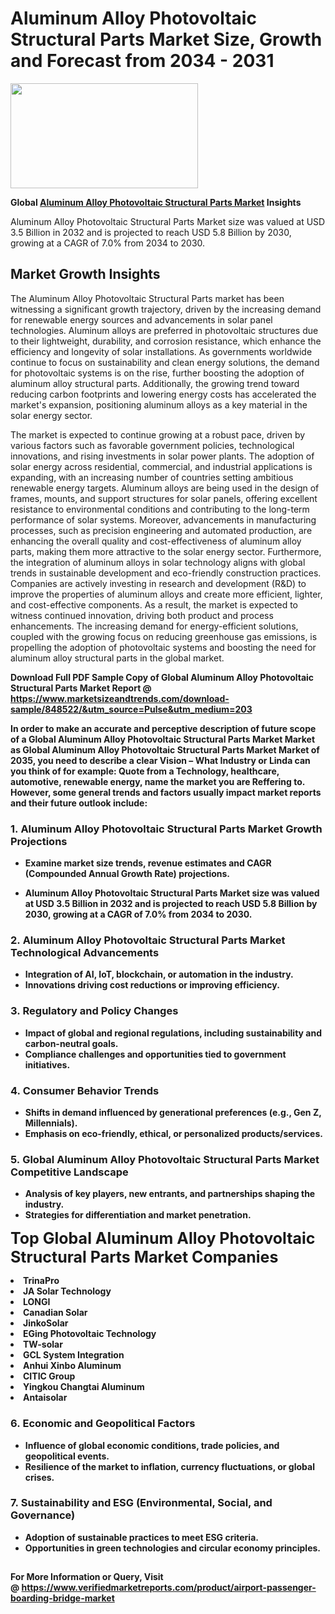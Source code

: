 <H1>Aluminum Alloy Photovoltaic Structural Parts Market Size, Growth and Forecast from 2034 - 2031</H1><img class="aligncenter size-medium wp-image-584254" src="https://thirdeyenews.in/wp-content/uploads/2034/09/Global-Market-Research-300x168.jpeg" alt="" width="300" height="168" /><p><strong>Global&nbsp;<a href="https://www.marketsizeandtrends.com/download-sample/848522/&amp;utm_source=Pulse&amp;utm_medium=203">Aluminum Alloy Photovoltaic Structural Parts Market</a> Insights</strong></p><p>Aluminum Alloy Photovoltaic Structural Parts Market size was valued at USD 3.5 Billion in 2032 and is projected to reach USD 5.8 Billion by 2030, growing at a CAGR of 7.0% from 2034 to 2030.</p><p><h2>Market Growth Insights</h2> <p>The Aluminum Alloy Photovoltaic Structural Parts market has been witnessing a significant growth trajectory, driven by the increasing demand for renewable energy sources and advancements in solar panel technologies. Aluminum alloys are preferred in photovoltaic structures due to their lightweight, durability, and corrosion resistance, which enhance the efficiency and longevity of solar installations. As governments worldwide continue to focus on sustainability and clean energy solutions, the demand for photovoltaic systems is on the rise, further boosting the adoption of aluminum alloy structural parts. Additionally, the growing trend toward reducing carbon footprints and lowering energy costs has accelerated the market's expansion, positioning aluminum alloys as a key material in the solar energy sector.</p> <p><strong></strong></p> <p>The market is expected to continue growing at a robust pace, driven by various factors such as favorable government policies, technological innovations, and rising investments in solar power plants. The adoption of solar energy across residential, commercial, and industrial applications is expanding, with an increasing number of countries setting ambitious renewable energy targets. Aluminum alloys are being used in the design of frames, mounts, and support structures for solar panels, offering excellent resistance to environmental conditions and contributing to the long-term performance of solar systems. Moreover, advancements in manufacturing processes, such as precision engineering and automated production, are enhancing the overall quality and cost-effectiveness of aluminum alloy parts, making them more attractive to the solar energy sector. Furthermore, the integration of aluminum alloys in solar technology aligns with global trends in sustainable development and eco-friendly construction practices. Companies are actively investing in research and development (R&D) to improve the properties of aluminum alloys and create more efficient, lighter, and cost-effective components. As a result, the market is expected to witness continued innovation, driving both product and process enhancements. The increasing demand for energy-efficient solutions, coupled with the growing focus on reducing greenhouse gas emissions, is propelling the adoption of photovoltaic systems and boosting the need for aluminum alloy structural parts in the global market. <p><strong></p><p><span class=""><strong>Download Full PDF Sample Copy of Global Aluminum Alloy Photovoltaic Structural Parts Market Report</strong> @ <a href="https://www.marketsizeandtrends.com/download-sample/848522/&amp;utm_source=Pulse&amp;utm_medium=203" target="_blank">https://www.marketsizeandtrends.com/download-sample/848522/&amp;utm_source=Pulse&amp;utm_medium=203</a></span></p><p>In order to make an accurate and perceptive description of future scope of a Global&nbsp;Aluminum Alloy Photovoltaic Structural Parts Market Market as Global&nbsp;Aluminum Alloy Photovoltaic Structural Parts Market Market of 2035, you need to describe a clear Vision &ndash; What Industry or Linda can you think of for example: Quote from a Technology, healthcare, automotive, renewable energy, name the market you are Reffering to. However, some general trends and factors usually impact market reports and their future outlook include:</p><h3>1.&nbsp;<strong>Aluminum Alloy Photovoltaic Structural Parts Market Growth Projections</strong></h3><ul><li>Examine market size trends, revenue estimates and CAGR (Compounded Annual Growth Rate) projections.</li><li><p>Aluminum Alloy Photovoltaic Structural Parts Market size was valued at USD 3.5 Billion in 2032 and is projected to reach USD 5.8 Billion by 2030, growing at a CAGR of 7.0% from 2034 to 2030.</p></li></ul><h3>2.&nbsp;<strong>Aluminum Alloy Photovoltaic Structural Parts Market Technological Advancements</strong></h3><ul><li>Integration of AI, IoT, blockchain, or automation in the industry.</li><li>Innovations driving cost reductions or improving efficiency.</li></ul><h3>3.&nbsp;<strong>Regulatory and Policy Changes</strong></h3><ul><li>Impact of global and regional regulations, including sustainability and carbon-neutral goals.</li><li>Compliance challenges and opportunities tied to government initiatives.</li></ul><h3>4.&nbsp;<strong>Consumer Behavior Trends</strong></h3><ul><li>Shifts in demand influenced by generational preferences (e.g., Gen Z, Millennials).</li><li>Emphasis on eco-friendly, ethical, or personalized products/services.</li></ul><h3>5.&nbsp;<strong>Global Aluminum Alloy Photovoltaic Structural Parts Market Competitive Landscape</strong></h3><ul><li>Analysis of key players, new entrants, and partnerships shaping the industry.</li><li>Strategies for differentiation and market penetration.</li></ul><p data-pm-slice="1 1 []"><span style="color: inherit; font-family: inherit; font-size: 25px;">Top Global Aluminum Alloy Photovoltaic Structural Parts Market Companies</span></p><div class="" data-test-id=""><p><li>TrinaPro</li><li> JA Solar Technology</li><li> LONGI</li><li> Canadian Solar</li><li> JinkoSolar</li><li> EGing Photovoltaic Technology</li><li> TW-solar</li><li> GCL System Integration</li><li> Anhui Xinbo Aluminum</li><li> CITIC Group</li><li> Yingkou Changtai Aluminum</li><li> Antaisolar</li></p></div><h3>6.&nbsp;<strong>Economic and Geopolitical Factors</strong></h3><ul><li>Influence of global economic conditions, trade policies, and geopolitical events.</li><li>Resilience of the market to inflation, currency fluctuations, or global crises.</li></ul><h3>7.&nbsp;<strong>Sustainability and ESG (Environmental, Social, and Governance)</strong></h3><ul><li>Adoption of sustainable practices to meet ESG criteria.</li><li>Opportunities in green technologies and circular economy principles.</li></ul><h2><strong style="font-size: 14px;">For More Information or Query, Visit @&nbsp;</strong><a style="background-color: #ffffff; font-size: 14px;" href="https://www.marketsizeandtrends.com/report/aluminum-alloy-photovoltaic-structural-parts-market/" target="_blank">https://www.verifiedmarketreports.com/product/airport-passenger-boarding-bridge-market</a></h2>
